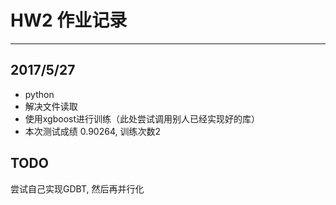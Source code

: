 # HW2 作业记录
***
## 2017/5/27
* python
* 解决文件读取
* 使用xgboost进行训练（此处尝试调用别人已经实现好的库）
* 本次测试成绩 0.90264, 训练次数2


## TODO
尝试自己实现GDBT, 然后再并行化
